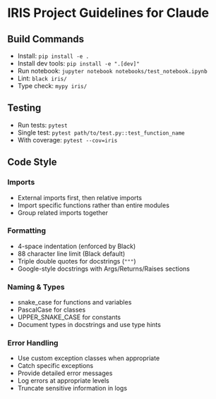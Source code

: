 # IRIS Project Guidelines for Claude

## Build Commands
- Install: `pip install -e .`
- Install dev tools: `pip install -e ".[dev]"`
- Run notebook: `jupyter notebook notebooks/test_notebook.ipynb`
- Lint: `black iris/`
- Type check: `mypy iris/`

## Testing
- Run tests: `pytest`
- Single test: `pytest path/to/test.py::test_function_name`
- With coverage: `pytest --cov=iris`

## Code Style

### Imports
- External imports first, then relative imports
- Import specific functions rather than entire modules
- Group related imports together

### Formatting
- 4-space indentation (enforced by Black)
- 88 character line limit (Black default)
- Triple double quotes for docstrings (`"""`)
- Google-style docstrings with Args/Returns/Raises sections

### Naming & Types
- snake_case for functions and variables
- PascalCase for classes
- UPPER_SNAKE_CASE for constants
- Document types in docstrings and use type hints

### Error Handling
- Use custom exception classes when appropriate
- Catch specific exceptions
- Provide detailed error messages
- Log errors at appropriate levels
- Truncate sensitive information in logs
